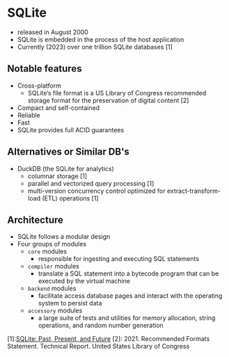 # SQLite

- released in August 2000
- SQLite is embedded in the process of the host application
- Currently (2023) over one trillion SQLite databases [1]

## Notable features

- Cross-platform
  - SQLite’s file format is a US Library of Congress recommended storage format for the preservation of digital content [2]
- Compact and self-contained
- Reliable
- Fast
- SQLite provides full ACID guarantees

## Alternatives or Similar DB's

- DuckDB (the SQLite for analytics)
  - columnar storage [1]
  - parallel and vectorized query processing [1]
  - multi-version concurrency control optimized for extract-transform-load (ETL) operations [1]

## Architecture

- SQLite follows a modular design
- Four groups of modules
  - `core` modules
    - responsible for ingesting and executing SQL statements
  - `compiler` modules
    - translate a SQL statement into a bytecode program that can be executed by the virtual machine
  - `backend` modules
    - facilitate access database pages and interact with the operating system to persist data
  - `accessory` modules
    - a large suite of tests and utilities for memory allocation, string operations, and random number generation

[1]:[SQLite: Past, Present, and Future](https://www.vldb.org/pvldb/vol15/p3535-gaffney.pdf)
[2]: 2021. Recommended Formats Statement. Technical Report. United States Library of Congress